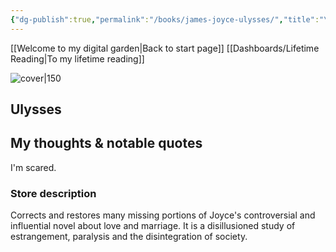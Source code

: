 ```yaml
---
{"dg-publish":true,"permalink":"/books/james-joyce-ulysses/","title":"\"Ulysses\""}
---
```


[[Welcome to my digital garden\|Back to start page]]
[[Dashboards/Lifetime Reading\|To my lifetime reading]]


![cover|150](http://books.google.com/books/content?id=AjoeAQAAIAAJ&printsec=frontcover&img=1&zoom=1&source=gbs_api)

## Ulysses

## My thoughts & notable quotes

I'm scared.

### Store description

Corrects and restores many missing portions of Joyce's controversial and influential novel about love and marriage. It is a disillusioned study of estrangement, paralysis and the disintegration of society.


```
